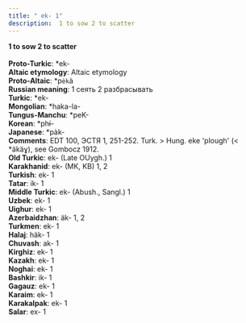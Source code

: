 ```yaml
---
title: " ek- 1"
description:  1 to sow 2 to scatter
---
```

<strong> 1 to sow 2 to scatter</strong><br><br>
<strong>Proto-Turkic</strong>:  *ek-<br>
<strong>Altaic etymology</strong>:  Altaic etymology<br>
<strong> Proto-Altaic</strong>:  *p`èk`à<br>
<strong>Russian meaning</strong>:  1 сеять 2 разбрасывать<br>
<strong>Turkic</strong>:  *ek-<br>
<strong>Mongolian</strong>:  *haka-la-<br>
<strong>Tungus-Manchu</strong>:  *peK-<br>
<strong>Korean</strong>:  *phɨ́-<br>
<strong>Japanese</strong>:  *pàk-<br>
<strong>Comments</strong>:  EDT 100, ЭСТЯ 1, 251-252. Turk. > Hung. eke 'plough' (< *äkäɣ), see Gombocz 1912.<br>
<strong>Old Turkic</strong>:  ek- (Late OUygh.) 1<br>
<strong>Karakhanid</strong>:  ek- (MK, KB) 1, 2<br>
<strong>Turkish</strong>:  ek- 1<br>
<strong>Tatar</strong>:  ik- 1<br>
<strong>Middle Turkic</strong>:  ek- (Abush., Sangl.) 1<br>
<strong>Uzbek</strong>:  ek- 1<br>
<strong>Uighur</strong>:  ek- 1<br>
<strong>Azerbaidzhan</strong>:  äk- 1, 2<br>
<strong>Turkmen</strong>:  ek- 1<br>
<strong>Halaj</strong>:  häk- 1<br>
<strong>Chuvash</strong>:  ak- 1<br>
<strong>Kirghiz</strong>:  ek- 1<br>
<strong>Kazakh</strong>:  ek- 1<br>
<strong>Noghai</strong>:  ek- 1<br>
<strong>Bashkir</strong>:  ik- 1<br>
<strong>Gagauz</strong>:  ek- 1<br>
<strong>Karaim</strong>:  ek- 1<br>
<strong>Karakalpak</strong>:  ek- 1<br>
<strong>Salar</strong>:  ex- 1<br>


